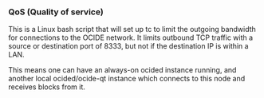 ### QoS (Quality of service) ###

This is a Linux bash script that will set up tc to limit the outgoing bandwidth for connections to the OCIDE network. It limits outbound TCP traffic with a source or destination port of 8333, but not if the destination IP is within a LAN.

This means one can have an always-on ocided instance running, and another local ocided/ocide-qt instance which connects to this node and receives blocks from it.
